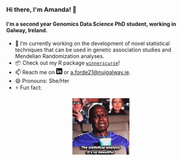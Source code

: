### Hi there, I'm Amanda! 👋

<!--
**amandaforde/amandaforde** is a ✨ _special_ ✨ repository because its `README.md` (this file) appears on your GitHub profile.

Here are some ideas to get you started:

- 🔭 I’m currently working on ...
- 🌱 I’m currently learning ...
- 👯 I’m looking to collaborate on ...
- 🤔 I’m looking for help with ...
- 💬 Ask me about ...
- 📫 How to reach me: ...
- 😄 Pronouns: ...
- ⚡ Fun fact: ...
-->

#### I'm a second year Genomics Data Science PhD student, working in Galway, Ireland.  

- 🔭 I’m currently working on the development of novel statistical techniques that can be used in genetic association studies and Mendelian Randomization analyses.  
- :package: Check out my R package [`winnerscurse`](https://amandaforde.github.io/winnerscurse/)!
- 📫 Reach me on [![LinkedIn][1.2]][1] or a.forde21@nuigalway.ie. 
- 😄 Pronouns: She/Her
- ⚡ Fun fact: 

<p align="center">
  <img src="https://raw.githubusercontent.com/amandaforde/amandaforde/master/andre-braugher-statistics-is-so-beautiful.gif" width="30%">
</p>


<!-- Icons -->

[1.2]: https://raw.githubusercontent.com/amandaforde/amandaforde/master/linkedin-3-16.png (LinkedIn icon without padding)

<!-- Links to your social media accounts -->

[1]: https://www.linkedin.com/in/amanda-forde-06b913111/

